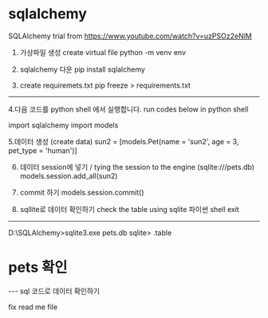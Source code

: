 # sqlalchemy
SQLAlchemy trial from https://www.youtube.com/watch?v=uzPSOz2eNlM

1. 가상파일 생성 create virtual file
python -m venv env

2. sqlalchemy 다운 
pip install sqlalchemy

3. create requiremets.txt 
pip freeze > requirements.txt

-------------------------------------------
4.다음 코드를 python shell 에서 실행합니다. 
  run codes below in python shell

import sqlalchemy
import models 

5.데이터 생성 (create data)
sun2 = [models.Pet(name = 'sun2', age = 3, pet_type = 'human')]

6. 데이터 session에 넣기 / tying the session to the engine (sqlite:///pets.db)
models.session.add_all(sun2)

7. commit 하기
models.session.commit()

8. sqllite로 데이터 확인하기 check the table using sqlite
파이썬 shell exit 
----------------------------------------------------

D:\SQLAlchemy>sqlite3.exe pets.db
sqlite> .table 
# pets 확인
--- sql 코드로 데이터 확인하기 


fix read me file